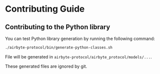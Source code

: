 # Contributing Guide

## Contributing to the Python library

You can test Python library generation by running the following command:

```bash
./airbyte-protocol/bin/generate-python-classes.sh
```

File will be generated in `airbyte-protocol/airbyte_protocol/models/...`.

These generated files are ignored by git.
